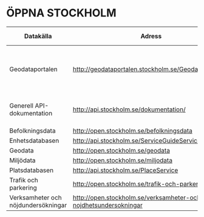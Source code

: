 ÖPPNA STOCKHOLM
===============

 Datakälla | Adress | R-Paket | Kommentar
--------|------|-----|-------|
Geodataportalen | http://geodataportalen.stockholm.se/Geodataportalen/ | - | Metadata för ett stort antal API:er och andra källor från Open Stockholm
Generell API-dokumentation | http://api.stockholm.se/dokumentation/ | - | Länkar och dokumentation för flera API-tjänster
Befolkningsdata | http://open.stockholm.se/befolkningsdata | - | -
Enhetsdatabasen | http://api.stockholm.se/ServiceGuideService | - | -
Geodata | http://open.stockholm.se/geodata | LvWS | -
Miljödata | http://open.stockholm.se/miljodata | - | - 
Platsdatabasen | http://api.stockholm.se/PlaceService | - | -
Trafik och parkering | http://open.stockholm.se/trafik-och-parkering | - | -
Verksamheter och nöjdundersökningar | http://open.stockholm.se/verksamheter-och-nojdhetsundersokningar | - | -

